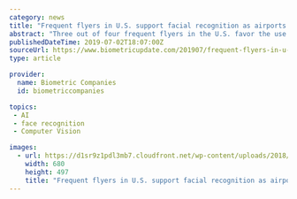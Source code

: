 ```yaml
---
category: news
title: "Frequent flyers in U.S. support facial recognition as airports around the world launch biometric trials"
abstract: "Three out of four frequent flyers in the U.S. favor the use of biometric facial recognition to identify both domestic and foreign travelers, according to a survey conducted by Xenophon Strategies for NEC Corporation of America. The survey indicates that 87 ..."
publishedDateTime: 2019-07-02T18:07:00Z
sourceUrl: https://www.biometricupdate.com/201907/frequent-flyers-in-u-s-support-facial-recognition-as-airports-around-the-world-launch-biometric-trials
type: article

provider:
  name: Biometric Companies
  id: biometriccompanies

topics:
 - AI
 - face recognition
 - Computer Vision

images:
  - url: https://d1sr9z1pdl3mb7.cloudfront.net/wp-content/uploads/2018/06/04152722/sita-biometrics-airport.jpg
    width: 680
    height: 497
    title: "Frequent flyers in U.S. support facial recognition as airports around the world launch biometric trials"
---
```

